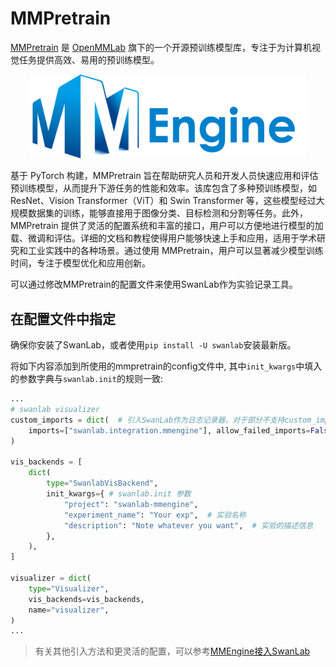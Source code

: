 # MMPretrain

[MMPretrain](https://github.com/open-mmlab/mmpretrain) 是 [OpenMMLab](https://openmmlab.com/) 旗下的一个开源预训练模型库，专注于为计算机视觉任务提供高效、易用的预训练模型。

<div align="center">
<img src="/assets/integration-mmpretrain.jpg" width=440>
</div>

基于 PyTorch 构建，MMPretrain 旨在帮助研究人员和开发人员快速应用和评估预训练模型，从而提升下游任务的性能和效率。该库包含了多种预训练模型，如 ResNet、Vision Transformer（ViT）和 Swin Transformer 等，这些模型经过大规模数据集的训练，能够直接用于图像分类、目标检测和分割等任务。此外，MMPretrain 提供了灵活的配置系统和丰富的接口，用户可以方便地进行模型的加载、微调和评估。详细的文档和教程使得用户能够快速上手和应用，适用于学术研究和工业实践中的各种场景。通过使用 MMPretrain，用户可以显著减少模型训练时间，专注于模型优化和应用创新。

可以通过修改MMPretrain的配置文件来使用SwanLab作为实验记录工具。

## 在配置文件中指定

确保你安装了SwanLab，或者使用`pip install -U swanlab`安装最新版。

将如下内容添加到所使用的mmpretrain的config文件中, 其中`init_kwargs`中填入的参数字典与`swanlab.init`的规则一致:

```python
...
# swanlab visualizer
custom_imports = dict(  # 引入SwanLab作为日志记录器，对于部分不支持custom_imports的项目可以直接初始化SwanlabVisBackend并加入vis_backends
    imports=["swanlab.integration.mmengine"], allow_failed_imports=False
)

vis_backends = [
    dict(
        type="SwanlabVisBackend",
        init_kwargs={ # swanlab.init 参数
            "project": "swanlab-mmengine",
            "experiment_name": "Your exp",  # 实验名称
            "description": "Note whatever you want",  # 实验的描述信息
        },
    ),
]

visualizer = dict(
    type="Visualizer",
    vis_backends=vis_backends,
    name="visualizer",
)
...
```

> 有关其他引入方法和更灵活的配置，可以参考[MMEngine接入SwanLab](https://docs.swanlab.cn/zh/guide_cloud/integration/integration-mmengine.html)
